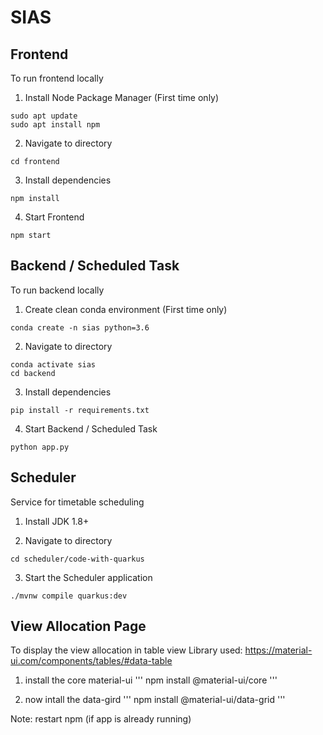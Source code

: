 # SIAS

## Frontend
To run frontend locally

1. Install Node Package Manager (First time only) 
```shell
sudo apt update
sudo apt install npm
```

2. Navigate to directory
```shell
cd frontend
```

3. Install dependencies
```shell
npm install
```

4. Start Frontend
```shell
npm start
```

## Backend / Scheduled Task
To run backend locally

1. Create clean conda environment (First time only) 
```shell
conda create -n sias python=3.6
```

2. Navigate to directory
```shell
conda activate sias
cd backend
```

3. Install dependencies
```shell
pip install -r requirements.txt
```

4. Start Backend / Scheduled Task
```shell
python app.py
```

## Scheduler
Service for timetable scheduling

1. Install JDK 1.8+

2. Navigate to directory
```shell
cd scheduler/code-with-quarkus
```

3. Start the Scheduler application
```shell
./mvnw compile quarkus:dev
```

## View Allocation Page
To display the view allocation in table view
Library used: https://material-ui.com/components/tables/#data-table

1. install the core material-ui
'''
npm install @material-ui/core
'''

2. now intall the data-gird
'''
npm install @material-ui/data-grid
'''

Note: restart npm (if app is already running)
